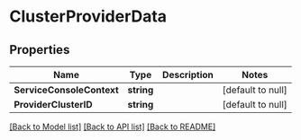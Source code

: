 # ClusterProviderData

## Properties
Name | Type | Description | Notes
------------ | ------------- | ------------- | -------------
**ServiceConsoleContext** | **string** |  | [default to null]
**ProviderClusterID** | **string** |  | [default to null]

[[Back to Model list]](../README.md#documentation-for-models) [[Back to API list]](../README.md#documentation-for-api-endpoints) [[Back to README]](../README.md)

